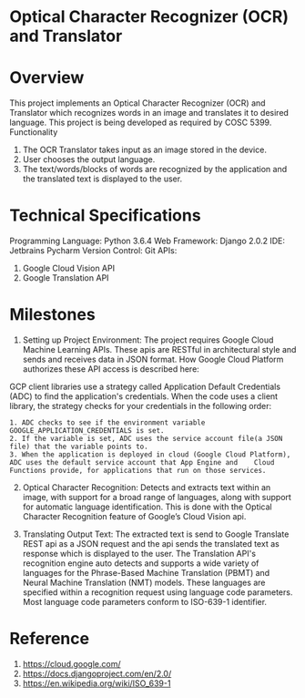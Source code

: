  # Optical Character Recognizer (OCR) and Translator

# Overview
This project implements an Optical Character Recognizer (OCR) and Translator which recognizes words in an image and translates it to desired language. This project is being developed as required by COSC 5399.
Functionality
1)	The OCR Translator takes input as an image stored in the device.
2)	 User chooses the output language.
3)	 The text/words/blocks of words are recognized by the application and the translated text is displayed to the user.

# Technical Specifications
Programming Language: Python 3.6.4
Web Framework: Django 2.0.2
IDE: Jetbrains Pycharm
Version Control: Git
APIs:
1. Google Cloud Vision API
2. Google Translation API

# Milestones

1. Setting up Project Environment:
The project requires Google Cloud Machine Learning APIs. These apis are RESTful in architectural style and sends and receives data in JSON format. How Google Cloud Platform authorizes these API access is described here:

GCP client libraries use a strategy called Application Default Credentials (ADC) to find the application's credentials. When the code uses a client library, the strategy checks for your credentials in the following order:

    1. ADC checks to see if the environment variable GOOGLE_APPLICATION_CREDENTIALS is set.
    2. If the variable is set, ADC uses the service account file(a JSON file) that the variable points to.
    3. When the application is deployed in cloud (Google Cloud Platform), ADC uses the default service account that App Engine and    Cloud Functions provide, for applications that run on those services.

2.	Optical Character Recognition: 
Detects and extracts text within an image, with support for a broad range of languages, along with support for automatic language identification. This is done with the Optical Character Recognition feature of Google’s Cloud Vision api.

3.	Translating Output Text: 
The extracted text is send to Google Translate REST api as a JSON request and the api sends the translated text as response which is displayed to the user.
The Translation API's recognition engine auto detects and supports a wide variety of languages for the Phrase-Based Machine Translation (PBMT) and Neural Machine Translation (NMT) models. These languages are specified within a recognition request using language code parameters. Most language code parameters conform to ISO-639-1 identifier.

# Reference
1.	https://cloud.google.com/
2.	https://docs.djangoproject.com/en/2.0/
3.  https://en.wikipedia.org/wiki/ISO_639-1

